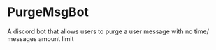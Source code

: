 # PurgeMsgBot
A discord bot that allows users to purge a user message with no time/ messages amount limit
